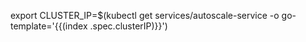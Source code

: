 export CLUSTER_IP=$(kubectl get services/autoscale-service -o go-template='{{(index .spec.clusterIP)}}')

